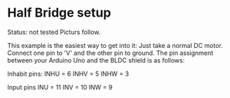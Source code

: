 # Half Bridge setup

Status: not tested
Picturs follow.

This example is the easiest way to get into it: Just take a normal DC motor.
Connect one pin to 'V' and the other pin to ground.
The pin assignment between your Arduino Uno and the BLDC shield is as follows:


Inhabit pins:
INHU = 6
INHV = 5
INHW = 3

Input pins
INU = 11
INV = 10
INW = 9